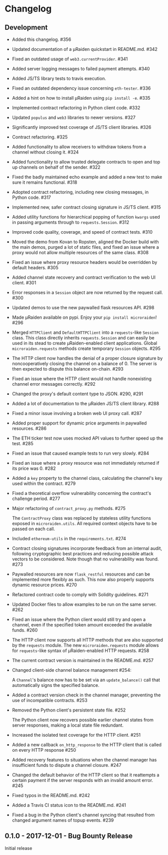 # Changelog

## Development
* Added this changelog. #356
* Updated documentation of a µRaiden quickstart in README.md. #342
* Fixed an outdated usage of `web3.currentProvider`. #341
* Added server logging messages to failed payment attempts. #340
* Added JS/TS library tests to travis execution.
* Fixed an outdated dependency issue concerning `eth-tester`. #336
* Added a hint on how to install µRaiden using `pip install -e`. #335
* Implemented contract refactoring in Python client code. #332
* Updated `populus` and `web3` libraries to newer versions. #327
* Significantly improved test coverage of JS/TS client libraries. #326
* Contract refactoring. #325
* Added functionality to allow receivers to withdraw tokens from a channel without closing it. #324
* Added functionality to allow trusted delegate contracts to open and top up channels on behalf of the sender. #322
* Fixed the badly maintained echo example and added a new test to make sure it remains functional. #318
* Adopted contract refactoring, including new closing messages, in Python code. #317
* Implemented new, safer contract closing signature in JS/TS client. #315
* Added utility functions for hierarchical popping of function `kwargs` used in passing arguments through to `requests.Session`. #312
* Improved code quality, coverage, and speed of contract tests. #310
* Moved the demo from Kovan to Ropsten, aligned the Docker build with the main demos, purged a lot of static files, and fixed an issue where a proxy would not allow multiple resources of the same class. #308
* Fixed an issue where proxy resource headers would be overridden by default headers. #305
* Added channel state recovery and contract verification to the web UI client. #301
* Error responses in a `Session` object are now returned by the request call. #300
* Updated demos to use the new paywalled flask resources API. #298
* Made µRaiden available on pypi. Enjoy your `pip install microraiden`! #296
* Merged `HTTPClient` and `DefaultHTTPClient` into a `requests`-like `Session` class. This class directly inherits `requests.Session` and can easily be used in its stead to create µRaiden-enabled client applications. Global `microraiden.requests` methods create temporary `Session` objects. #295
* The HTTP client now handles the denial of a proper closure signature by noncooperatively closing the channel on a balance of 0. The server is then expected to dispute this balance on-chain. #293
* Fixed an issue where the HTTP client would not handle nonexisting channel error messages correctly. #292
* Changed the proxy's default content type to JSON. #290, #291
* Added a lot of documentation to the µRaiden JS/TS client library. #288
* Fixed a minor issue involving a broken web UI proxy call. #287
* Added proper support for dynamic price arguments in paywalled resources. #286
* The ETH ticker test now uses mocked API values to further speed up the test. #285
* Fixed an issue that caused example tests to run very slowly. #284
* Fixed an issue where a proxy resource was not immediately returned if its price was 0. #282
* Added a `key` property to the channel class, calculating the channel's key used within the contract. #279
* Fixed a theoretical overflow vulnerability concerning the contract's challenge period. #277
* Major refactoring of `contract_proxy.py` methods. #275

    The `ContractProxy` class was replaced by stateless utility functions exposed in `microraiden.utils`. All required context objects have to be passed on each call.

* Included `ethereum-utils` in the `requirements.txt`. #274
* Contract closing signatures incorporate feedback from an internal audit, following cryptographic best practices and reducing possible attack vectors to be considered. Note though that no vulnerability was found. #273
* Paywalled resources are now `flask_restful` resources and can be implemented more flexibly as such. This now also properly supports dynamic resource prices. #270
* Refactored contract code to comply with Solidity guidelines. #271
* Updated Docker files to allow examples to be run on the same server. #262
* Fixed an issue where the Python client would still try and open a channel, even if the specified token amount exceeded the available funds. #260
* The HTTP client now supports all HTTP methods that are also supported by the `requests` module. The new `microraiden.requests` module allows for `requests`-like syntax of µRaiden-enabled HTTP requests. #258
* The current contract version is maintained in the README.md. #257
* Changed client-side channel balance management #254:

    A `Channel`'s balance now has to be set via an `update_balance()` call that automatically signs the specified balance.

* Added a contract version check in the channel manager, preventing the use of incompatible contracts. #253
* Removed the Python client's persistent state file. #252

    The Python client now recovers possible earlier channel states from server responses, making a local state file redundant.

* Increased the isolated test coverage for the HTTP client. #251
* Added a new callback `on_http_response` to the HTTP client that is called on every HTTP response #250
* Added recovery features to situations when the channel manager has insufficient funds to dispute a channel closure. #247
* Changed the default behavior of the HTTP client so that it reattempts a certain payment if the server responds with an invalid amount error. #245
* Fixed typos in the README.md. #242
* Added a Travis CI status icon to the README.md. #241
* Fixed a bug in the Python client's channel syncing that resulted from changed argument names of topup events. #239

## 0.1.0 - 2017-12-01 - Bug Bounty Release

Initial release